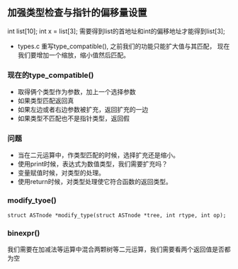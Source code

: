 ## 加强类型检查与指针的偏移量设置

int list[10];
int x = list[3];
需要得到list的首地址和int的偏移地址才能得到list[3];

* types.c
重写type_compatible(), 之前我们的功能只能扩大值与其匹配，
现在我们要增加一个缩放，缩小值然后匹配。

### 现在的type_compatible()
* 取得俩个类型作为参数，加上一个选择参数
* 如果类型匹配返回真
* 如果左边或者右边参数被扩充，返回扩充的一边
* 如果类型不匹配也不是指针类型，返回假

### 问题
* 当在二元运算中，作类型匹配的时候，选择扩充还是缩小。
* 使用print时候，表达式为数值类型，我们需要扩充吗？
* 变量赋值时候，对类型的处理。
* 使用return时候，对类型处理使它符合函数的返回类型。

### modify_tyoe()
```
struct ASTnode *modify_type(struct ASTnode *tree, int rtype, int op);
```


### binexpr()
我们需要在加减法等运算中混合两颗树等二元运算，我们需要看两个返回值是否都为空